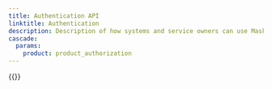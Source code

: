 ```yaml
---
title: Authentication API
linktitle: Authentication
description: Description of how systems and service owners can use Maskinporten or ID-porten to access APIs in Altinn 3
cascade:
  params:
    product: product_authorization
---
```


{{<children />}}